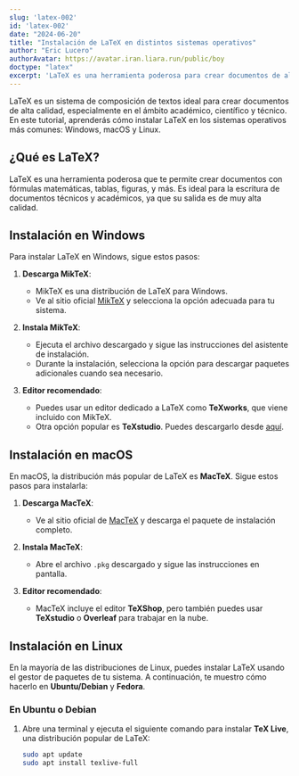 ```yaml
---
slug: 'latex-002'
id: 'latex-002'
date: "2024-06-20"
title: "Instalación de LaTeX en distintos sistemas operativos"
author: "Eric Lucero"
authorAvatar: https://avatar.iran.liara.run/public/boy
doctype: "latex"
excerpt: 'LaTeX es una herramienta poderosa para crear documentos de alta calidad, especialmente en el ámbito académico y técnico. Aprende a crear tu primer documento y descubre las ventajas de usar LaTeX para el control preciso del formato, las fórmulas'
---
```


LaTeX es un sistema de composición de textos ideal para crear documentos de alta calidad, especialmente en el ámbito académico, científico y técnico. En este tutorial, aprenderás cómo instalar LaTeX en los sistemas operativos más comunes: Windows, macOS y Linux.

## ¿Qué es LaTeX?

LaTeX es una herramienta poderosa que te permite crear documentos con fórmulas matemáticas, tablas, figuras, y más. Es ideal para la escritura de documentos técnicos y académicos, ya que su salida es de muy alta calidad.

## Instalación en Windows

Para instalar LaTeX en Windows, sigue estos pasos:

1. **Descarga MikTeX**:
   - MikTeX es una distribución de LaTeX para Windows.
   - Ve al sitio oficial [MikTeX](https://miktex.org/download) y selecciona la opción adecuada para tu sistema.
   
2. **Instala MikTeX**:
   - Ejecuta el archivo descargado y sigue las instrucciones del asistente de instalación.
   - Durante la instalación, selecciona la opción para descargar paquetes adicionales cuando sea necesario.

3. **Editor recomendado**:
   - Puedes usar un editor dedicado a LaTeX como **TeXworks**, que viene incluido con MikTeX.
   - Otra opción popular es **TeXstudio**. Puedes descargarlo desde [aquí](https://www.texstudio.org/).

## Instalación en macOS

En macOS, la distribución más popular de LaTeX es **MacTeX**. Sigue estos pasos para instalarla:

1. **Descarga MacTeX**:
   - Ve al sitio oficial de [MacTeX](https://www.tug.org/mactex/) y descarga el paquete de instalación completo.

2. **Instala MacTeX**:
   - Abre el archivo `.pkg` descargado y sigue las instrucciones en pantalla.

3. **Editor recomendado**:
   - MacTeX incluye el editor **TeXShop**, pero también puedes usar **TeXstudio** o **Overleaf** para trabajar en la nube.

## Instalación en Linux

En la mayoría de las distribuciones de Linux, puedes instalar LaTeX usando el gestor de paquetes de tu sistema. A continuación, te muestro cómo hacerlo en **Ubuntu/Debian** y **Fedora**.

### En Ubuntu o Debian

1. Abre una terminal y ejecuta el siguiente comando para instalar **TeX Live**, una distribución popular de LaTeX:

   ```bash
   sudo apt update
   sudo apt install texlive-full
